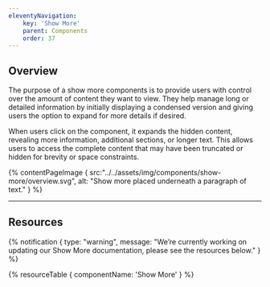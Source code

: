```yaml
---
eleventyNavigation:
    key: 'Show More'
    parent: Components
    order: 37
---
```


## Overview
The purpose of a show more components is to provide users with control over the amount of content they want to view. They help manage long or detailed information by initially displaying a condensed version and giving users the option to expand for more details if desired.

When users click on the component, it expands the hidden content, revealing more information, additional sections, or longer text. This allows users to access the complete content that may have been truncated or hidden for brevity or space constraints.

{% contentPageImage {
    src:"../../assets/img/components/show-more/overview.svg",
    alt: "Show more placed underneath a paragraph of text."
} %}

---

## Resources

{% notification {
  type: "warning",
  message: "We’re currently working on updating our Show More documentation, please see the resources below."
} %}

{% resourceTable {
    componentName: 'Show More'
} %}
